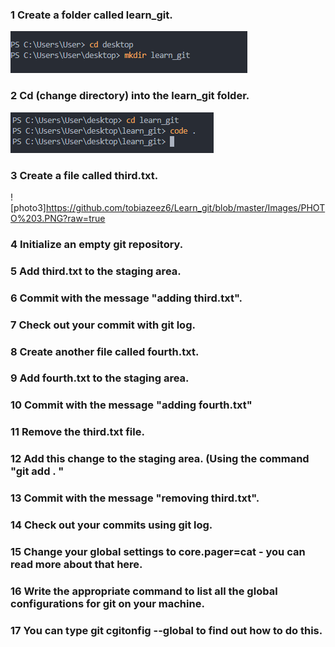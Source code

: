 
### 1 Create a folder called learn_git.
![photo1](https://github.com/tobiazeez6/Learn_git/blob/master/Images/PHOTO%201.PNG?raw=true)

### 2 Cd (change directory) into the learn_git folder.
![photo2](https://github.com/tobiazeez6/Learn_git/blob/master/Images/PHOTO%202.PNG?raw=true)

### 3 Create a file called third.txt.
![photo3]https://github.com/tobiazeez6/Learn_git/blob/master/Images/PHOTO%203.PNG?raw=true

### 4 Initialize an empty git repository.



### 5 Add third.txt to the staging area.


### 6 Commit with the message "adding third.txt".


### 7 Check out your commit with git log.


### 8 Create another file called fourth.txt.


### 9 Add fourth.txt to the staging area.

### 10 Commit with the message "adding fourth.txt"

### 11 Remove the third.txt file.


### 12 Add this change to the staging area. (Using the command "git add . "


### 13 Commit with the message "removing third.txt".


### 14 Check out your commits using git log.


### 15 Change your global settings to core.pager=cat - you can read more about that here.


### 16 Write the appropriate command to list all the global configurations for git on your machine.

### 17 You can type git cgitonfig --global to find out how to do this.



